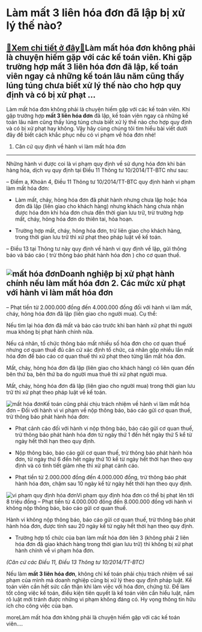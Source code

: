 Làm mất 3 liên hóa đơn đã lập bị xử lý thế nào?
===============================================

[:gift:Xem chi tiết ở đây:gift:](https://hddtvn.com/lam-mat-3-lien-hoa-don-da-lap-bi-xu-ly-the-nao/)Làm mất hóa đơn không phải là chuyện hiếm gặp với các kế toán viên. Khi gặp trường hợp mất 3 liên hóa đơn đã lập, kế toán viên ngay cả những kế toán lâu năm cũng thấy lúng túng chưa biết xử lý thế nào cho hợp quy định và có bị xử phạt …
--------------------------------------------------------------------------------------------------------------------------------------------------------------------------------------------------------------------------------------------

Làm mất hóa đơn không phải là chuyện hiếm gặp với các kế toán viên. Khi gặp trường hợp **mất 3 liên hóa đơn** đã lập, kế toán viên ngay cả những kế toán lâu năm cũng thấy lúng túng chưa biết xử lý thế nào cho hợp quy định và có bị xử phạt hay không. Vậy hãy cùng chúng tôi tìm hiểu bài viết dưới đây để biết cách khắc phục nếu có vi phạm về hóa đơn nhé!


1. Căn cứ quy định về hành vi làm mất hóa đơn
---------------------------------------------


Những hành vi được coi là vi phạm quy định về sử dụng hóa đơn khi bán hàng hóa, dịch vụ quy định tại Điều 11 Thông tư 10/2014/TT-BTC như sau:


– Điểm a, Khoản 4, Điều 11 Thông tư 10/2014/TT-BTC quy định hành vi phạm làm mất hóa đơn:


+ Làm mất, cháy, hỏng hóa đơn đã phát hành nhưng chưa lập hoặc hóa đơn đã lập (liên giao cho khách hàng) nhưng khách hàng chưa nhận được hóa đơn khi hóa đơn chưa đến thời gian lưu trữ, trừ trường hợp mất, cháy, hỏng hóa đơn do thiên tai, hỏa hoạn.


+ Trường hợp mất, cháy, hỏng hóa đơn, trừ liên giao cho khách hàng, trong thời gian lưu trữ thì xử phạt theo pháp luật về kế toán.


– Điều 13 tại Thông tư này quy định về hành vi quy định về lập, gửi thông báo và báo cáo ( trừ thông báo phát hành hóa đơn ) cho cơ quan thuế.


![mất hóa đơn](https://hddtvn.com/wp-content/uploads/2021/01/mau-muc-chu-ky-tren-hop-dong_2908132228.jpg)Doanh nghiệp bị xử phạt hành chính nếu làm mất hóa đơn
2. Các mức xử phạt với hành vi làm mất hóa đơn
----------------------------------------------


– Phạt tiền từ 2.000.000 đồng đến 4.000.000 đồng đối với hành vi làm mất, cháy, hỏng hóa đơn đã lập (liên giao cho người mua). Cụ thể:


Nếu tìm lại hóa đơn đã mất và báo cáo trước khi ban hành xử phạt thì người mua không bị phạt hành chính nữa.


Nếu cá nhân, tổ chức thông báo mất nhiều số hóa đơn cho cơ quan thuế nhưng cơ quan thuế đủ căn cứ xác định tổ chức, cá nhân gộp nhiều lần mất hóa đơn để báo cáo cơ quan thuế thì xử phạt theo từng lần mất hóa đơn.


Mất, cháy, hỏng hóa đơn đã lập (liên giao cho khách hàng) có liên quan đến bên thứ ba, bên thứ ba do người mua thuê thì xử phạt người mua.


Mất, cháy, hỏng hóa đơn đã lập (liên giao cho người mua) trong thời gian lưu trữ thì xử phạt theo pháp luật về kế toán.


![mất hóa đơn](https://hddtvn.com/wp-content/uploads/2021/01/dinh-nghia-cong-no-1.jpg)Kế toán cũng phải chịu trách nhiệm về hành vi làm mất hóa đơn
– Đối với hành vi vi phạm về nộp thông báo, báo cáo gửi cơ quan thuế, trừ thông báo phát hành hóa đơn:


+ Phạt cảnh cáo đối với hành vi nộp thông báo, báo cáo gửi cơ quan thuế, trừ thông báo phát hành hóa đơn từ ngày thứ 1 đến hết ngày thứ 5 kể từ ngày hết thời hạn theo quy định.


+ Nộp thông báo, báo cáo gửi cơ quan thuế, trừ thông báo phát hành hóa đơn, từ ngày thứ 6 đến hết ngày thứ 10 kể từ ngày hết thời hạn theo quy định và có tình tiết giảm nhẹ thì xử phạt cảnh cáo.


+ Phạt tiền từ 2.000.000 đồng đến 4.000.000 đồng, trừ thông báo phát hành hóa đơn, chậm sau 10 ngày kể từ ngày hết thời hạn theo quy định.


![vi phạm quy định hóa đơn](https://hddtvn.com/wp-content/uploads/2021/01/xu-ly-hoa-don-viet-thue-suat-cao-hon-quy-dinh1.jpg)Vi phạm quy định hóa đơn có thể bị phạt lên tới 8 triệu đồng
– Phạt tiền từ 4.000.000 đồng đến 8.000.000 đồng với hành vi không nộp thông báo, báo cáo gửi cơ quan thuế.


Hành vi không nộp thông báo, báo cáo gửi cơ quan thuế, trừ thông báo phát hành hóa đơn, được tính sau 20 ngày kể từ ngày hết thời hạn theo quy định.


* Trường hợp tổ chức của bạn làm mất hóa đơn liên 3 (không phải 2 liên hóa đơn đã giao khách hàng trong thời gian lưu trữ) thì không bị xử phạt hành chính về vi phạm hóa đơn.


*(Căn cứ các Điều 11, Điều 13 Thông tư 10/2014/TT-BTC)*


Nếu làm **mất 3 liên hóa đơn**, không chỉ kế toán phải chịu trách nhiệm về sai phạm của mình mà doanh nghiệp cũng bị xử lý theo quy định pháp luật. Kế toán viên cần hết sức cẩn thận khi làm việc với hóa đơn, chứng từ. Để làm tốt công việc kế toán, điều kiện tiên quyết là kế toán viên cần hiểu luật, nắm rõ luật mới tránh được những vi phạm không đáng có. Hy vọng thông tin hữu ích cho công việc của bạn.



moreLàm mất hóa đơn không phải là chuyện hiếm gặp với các kế toán viên….

